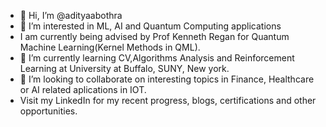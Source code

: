 - 👋 Hi, I’m @adityaabothra
- 👀 I’m interested in ML, AI and Quantum Computing applications
- I am currently being advised by Prof Kenneth Regan for Quantum Machine Learning(Kernel Methods in QML).
- 🌱 I’m currently learning CV,Algorithms Analysis and Reinforcement Learning at University at Buffalo, SUNY, New york.
- 💞️ I’m looking to collaborate on interesting topics in Finance, Healthcare or AI related aplications in IOT.
- Visit my LinkedIn for my recent progress, blogs, certifications and other opportunities.

<!---
adityaabothra/adityaabothra is a ✨ special ✨ repository because its `README.md` (this file) appears on your GitHub profile.
You can click the Preview link to take a look at your changes.
--->
